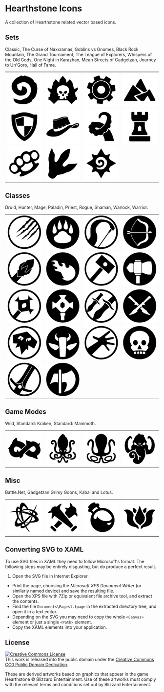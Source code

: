 # Hearthstone Icons
A collection of Hearthstone related vector based icons.

## Sets
Classic, The Curse of Naxxramas, Goblins vs Gnomes, Black Rock Mountain, The Grand Tournament, The League of Explorers, Whispers of the Old Gods, One Night in Karazhan, Mean Streets of Gadgetzan, Journey to Un'Goro, Hall of Fame.

<table>
<tr>
<td><img src="/PNG/Set_Classic.png?raw=true" alt="Classic" title="Classic" /></td>
<td><img src="/PNG/Set_Naxx.png?raw=true" alt="The Curse of Naxxramas" title="The Curse of Naxxramas" /></td>
<td><img src="/PNG/Set_GVG.png?raw=true" alt="Goblins vs Gnomes" title="Goblins vs Gnomes" /></td>
<td><img src="/PNG/Set_BRM.png?raw=true" alt="Black Rock Mountain" title="Black Rock Mountain" /></td>
</tr>
<tr>
<td><img src="/PNG/Set_TGT.png?raw=true" alt="The Grand Tournament" title="The Grand Tournament" /></td>
<td><img src="/PNG/Set_LOE.png?raw=true" alt="The League of Explorers" title="The League of Explorers" /></td>
<td><img src="/PNG/Set_OG.png?raw=true" alt="Whispers of the Old Gods" title="Whispers of the Old Gods" /></td>
<td><img src="/PNG/Set_Kara.png?raw=true" alt="One Night in Karazhan" title="One Night in Karazhan" /></td>
</tr>
<tr>
<td><img src="/PNG/Set_Gadgetzan.png?raw=true" alt="Mean Streets of Gadgetzan" title="Mean Streets of Gadgetzan" /></td>
<td><img src="/PNG/Set_Ungoro.png?raw=true" alt="Journey to Un'Goro" title="Journey to Un'Goro" /></td>
<td><img src="/PNG/Set_HOF.png?raw=true" alt="Hall of Fame" title="Hall of Fame" /></td>
</tr>
</table>

## Classes
Druid, Hunter, Mage, Paladin, Priest, Rogue, Shaman, Warlock, Warrior.

<table>
<tr>
<td><img src="/PNG/Class_Druid.png?raw=true" alt="Druid" title="Druid" /></td>
<td><img src="/PNG/Class_Druid_Alt.png?raw=true" alt="Druid Alt" title="Druid Alt" /></td>
<td><img src="/PNG/Class_Hunter.png?raw=true" alt="Hunter" title="Hunter" /></td>
<td><img src="/PNG/Class_Hunter_Alt.png?raw=true" alt="Hunter Alt" title="Hunter Alt" /></td>
</tr>
<tr>
<td><img src="/PNG/Class_Mage.png?raw=true" alt="Mage" title="Mage" /></td>
<td><img src="/PNG/Class_Mage_Alt.png?raw=true" alt="Mage Alt" title="Mage Alt" /></td>
<td><img src="/PNG/Class_Paladin.png?raw=true" alt="Paladin" title="Paladin" /></td>
<td><img src="/PNG/Class_Paladin_Alt.png?raw=true" alt="Paladin Alt" title="Paladin Alt" /></td>
</tr>
<tr>
<td><img src="/PNG/Class_Priest.png?raw=true" alt="Priest" title="Priest" /></td>
<td><img src="/PNG/Class_Priest_Alt.png?raw=true" alt="Priest Alt" title="Priest Alt" /></td>
<td><img src="/PNG/Class_Rogue.png?raw=true" alt="Rogue" title="Rogue" /></td>
<td><img src="/PNG/Class_Rogue_Alt.png?raw=true" alt="Rogue Alt" title="Rogue Alt" /></td>
</tr>
<tr>
<td><img src="/PNG/Class_Shaman.png?raw=true" alt="Shaman" title="Shaman" /></td>
<td><img src="/PNG/Class_Shaman_Alt.png?raw=true" alt="Shaman Alt" title="Shaman Alt" /></td>
<td><img src="/PNG/Class_Warlock.png?raw=true" alt="Warlock" title="Warlock" /></td>
<td><img src="/PNG/Class_Warlock_Alt.png?raw=true" alt="Warlock Alt" title="Warlock Alt" /></td>
</tr>
<tr>
<td><img src="/PNG/Class_Warrior.png?raw=true" alt="Warrior" title="Warrior" /></td>
<td><img src="/PNG/Class_Warrior_Alt.png?raw=true" alt="Warrior Alt" title="Warrior Alt" /></td>
</tr>
</table>

## Game Modes
Wild, Standard: Kraken, Standard: Mammoth.

<table>
<tr>
<td><img src="/PNG/Mode_Wild.png?raw=true" alt="Wild" title="Wild" /></td>
<td><img src="/PNG/Mode_Standard_Kraken.png?raw=true" alt="Standard Kraken" title="Standard Kraken" /></td>
<td><img src="/PNG/Mode_Standard_Kraken_Alt.png?raw=true" alt="Standard Kraken Alt" title="Standard Kraken Alt" /></td>
<td><img src="/PNG/Mode_Standard_Mammoth.png?raw=true" alt="Standard Mammoth" title="Standard Mammoth" /></td>
</tr>
</table>

## Misc
Battle.Net, Gadgetzan Grimy Goons, Kabal and Lotus.

<table>
<tr>
<td><img src="/PNG/Misc_BattleNet.png?raw=true" alt="BattleNet" title="BattleNet" /></td>
<td><img src="/PNG/Misc_Gadgetzan_GrimyGoons.png?raw=true" alt="Grimy Goons" title="Grimy Goons" /></td>
<td><img src="/PNG/Misc_Gadgetzan_Kabal.png?raw=true" alt="Kabal" title="Kabal" /></td>
<td><img src="/PNG/Misc_Gadgetzan_Lotus.png?raw=true" alt="Jade Lotus" title="Jade Lotus" /></td>
</tr>
</table>

## Converting SVG to XAML
To use SVG files in XAML they need to follow Microsoft's format. The following steps may be entirely disgusting, but do produce a perfect result.

1. Open the SVG file in Internet Explorer.
- Print the page, choosing the *Microsoft XPS Document Writer* (or similarly named device) and save the resulting file.
- Open the XPS file with 7Zip or equivalent file archive tool, and extract the contents.
- Find the file `Documents\Pages1.fpage` in the extracted directory tree, and open it in a text editor.
- Depending on the SVG you may need to copy the whole `<Canvas>` element or just a single `<Path>` element.
- Copy the XAML elements into your application.

## License

<a rel="license" href="https://creativecommons.org/publicdomain/zero/1.0/">
	<img alt="Creative Commons License" style="border-width:0" src="https://licensebuttons.net/p/zero/1.0/88x31.png" />
</a>
<br />This work is released into the public domain under the <a rel="license" href="https://creativecommons.org/publicdomain/zero/1.0/">Creative Commons CC0 Public Domain Dedication</a>.

These are derived artworks based on graphics that appear in the game Hearthstone &copy; Blizzard Entertainment. Use of these artworks must comply with the relevant terms and conditions set out by Blizzard Entertainment.

